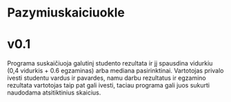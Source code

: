 # Pazymiuskaiciuokle
# v0.1 
Programa suskaičiuoja galutinį studento rezultata ir jį spausdina vidurkiu (0,4 vidurkis + 0.6 egzaminas)
 arba mediana pasirinktinai. Vartotojas privalo ivesti studentu vardus ir pavardes, namu darbu rezultatus ir egzamino rezultata vartotojas taip pat gali ivesti, taciau programa gali 
 juos sukurti naudodama atsitiktinius skaicius.
